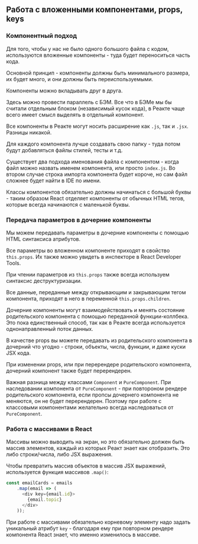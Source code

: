## Работа с вложенными компонентами, props, keys

### Компонентный подход

Для того, чтобы у нас не было одного большого файла с кодом, используются вложенные компоненты - туда будет переноситься часть кода.
   
Основной принцип - компоненты должны быть минимального размера, их будет много, и они должны быть переиспользуемыми.

Компоненты можно вкладывать друг в друга.

Здесь можно провести параллель с БЭМ. Все что в БЭМе мы бы считали отдельным блоком (независимый кусок кода), в Реакте чаще всего имеет смысл выделять в отдельный компонент.

Все компоненты в Реакте могут носить расширение как `.js`, так и `.jsx`. Разницы никакой.
   
Для каждого компонента лучше создавать свою папку - туда потом будут добавляться файлы стилей, тесты и т.д. 
   
Существует два подхода именования файла с компонентом - когда файл можно назвать именем компонента, или просто `index.js`. Во втором случае строка импорта компонента будет короче, но сам файл сложнее будет найти в IDE по имени.
   
Классы компонентов обязательно должны начинаться с большой буквы - таким образом React отделяет компоненты от обычных HTML тегов, которые всегда начинаются с маленькой буквы.

### Передача параметров в дочерние компоненты

Мы можем передавать параметры в дочерние компоненты с помощью HTML синтаксиса атрибутов.
   
Все параметры во вложенном компоненте приходят в свойство `this.props`. Их также можно увидеть в инспекторе в React Developer Tools.

При чтении параметров из `this.props` также всегда используем синтаксис деструктуризации.

Все данные, переданные между открывающим и закрывающим тегом компонента, приходят в него в переменной `this.props.children`.

Дочерние компоненты могут взаимодействовать и менять состояние родительского компонента с помощью переданной функции-коллбека. Это пока единственный способ, так как в Реакте всегда используется однонаправленный поток данных.
   
В качестве props вы можете передавать из родительского компонента в дочерний что угодно - строки, объекты, числа, функции, и даже куски JSX кода.

При изменении props, или при перерендере родительского компонента, дочерний компонент также будет перерендерен.

Важная разница между классами `Component` и `PureComponent`. При наследовании компонента от `PureComponent` - при повтороном рендере родительского компонента, если пропсы дочернего компонента не меняются, он не будет перерендерен. Поэтому при работе с классовыми компонентами желательно всегда наследоваться от `PureComponent`.

### Работа с массивами в React

Массивы можно выводить на экран, но это обязательно должен быть массив элементов, каждый из которых Реакт знает как отобразить. Это либо строки/числа, либо JSX выражения.

Чтобы превратить массив объектов в массив JSX выражений, используется функция массивов `.map()`:
   
```js
const emailCards = emails
    .map(email => (
      <div key={email.id}>
        {email.topic}
      </div>
    ));
```
   
При работе с массивами обязательно корневому элементу надо задать уникальный атрибут `key` - благодаря ему при повторном рендере компонента React знает, что именно изменилось в массиве.

